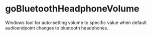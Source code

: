 # goBluetoothHeadphoneVolume
Windows tool for auto-setting volume to specific value when default audioendpoint changes to bluetooth headphones.
